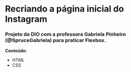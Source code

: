 # Recriando a página inicial do Instagram
### Projeto da DIO com a professora Gabriela Pinheiro (@SpruceGabriela) para praticar Flexbox.

**Conteúdo:**

- HTML
- CSS


